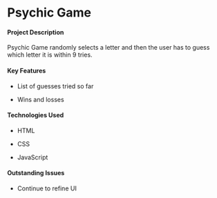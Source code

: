 # Psychic Game

#### Project Description

Psychic Game randomly selects a letter and then the user has to guess which letter it is within 9 tries. 


#### Key Features

* List of guesses tried so far

* Wins and losses


#### Technologies Used

* HTML

* CSS

* JavaScript


#### Outstanding Issues

* Continue to refine UI
